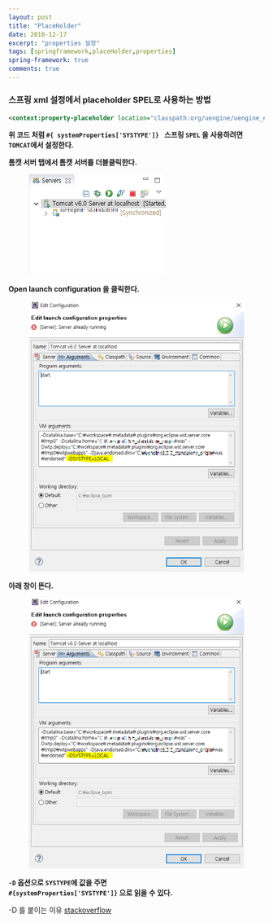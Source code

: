```yaml
---
layout: post
title: "PlaceHolder"
date: 2018-12-17
excerpt: "properties 설정"
tags: [springframework,placeHolder,properties]
spring-framework: true
comments: true
---
```



### 스프링 xml 설정에서 placeholder SPEL로 사용하는 방법
~~~xml
<context:property-placeholder location="classpath:org/uengine/uengine_#{ systemProperties['SYSTYPE']}.properties" />
~~~
**위 코드 처럼 `#{ systemProperties['SYSTYPE']} ` 스프링 `SPEL` 을 사용하려면**  
**`TOMCAT`에서 설정한다.**  

**톰캣 서버 탭에서 톰캣 서버를 더블클릭한다.**  
<figure style="text-aling: left;">
	<a href="https://github.com/ixtears23/docs/blob/master/spring/img/01.png?raw=true"><img src="https://github.com/ixtears23/docs/blob/master/spring/img/01.png?raw=true"></a>
</figure>

**Open launch configuration 을 클릭한다.**  
<figure>
	<a href="https://github.com/ixtears23/docs/blob/master/spring/img/02.PNG?raw=true"><img src="https://github.com/ixtears23/docs/blob/master/spring/img/03.PNG?raw=true"></a>
</figure>

**아래 창이 뜬다.**  
<figure>
	<a href="https://github.com/ixtears23/docs/blob/master/spring/img/03.png?raw=true"><img src="https://github.com/ixtears23/docs/blob/master/spring/img/03.png?raw=true"></a>
</figure>

**`-D` 옵션으로 `SYSTYPE`에 값을 주면**  
**`#{systemProperties['SYSTYPE']}` 으로 읽을 수 있다.**  


-D 를 붙이는 이유 [stackoverflow](https://stackoverflow.com/questions/44745261/why-do-jvm-arguments-start-with-d)
